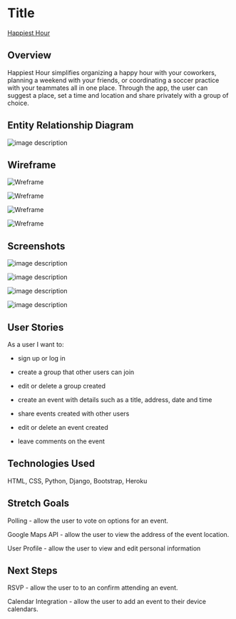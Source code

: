 # Title

[Happiest Hour](https://happiest-hour.herokuapp.com)

## Overview

Happiest Hour simplifies organizing a happy hour with your coworkers, planning a weekend with your friends, or coordinating a soccer practice with your teammates all in one place. Through the app, the user can suggest a place, set a time and location and share privately with a group of choice.

## Entity Relationship Diagram
![image description](../master/images/erd.jpg)

## Wireframe

![Wreframe](../master/images/Home.jpg)

![Wreframe](../master/images/AllEvents.jpg)

![Wreframe](../master/images/CreateEvent.jpg)

![Wreframe](../master/images/Detail.jpg)

## Screenshots

![image description](../master/images/homescreen.jpg)

![image description](../master/images/allgroups.jpg)

![image description](../master/images/groups.jpg)

![image description](../master/images/details.jpg)


## User Stories

As a user I want to:
	
- sign up or log in 

- create a group that other users can join

- edit or delete a group created

- create an event with details such as a title, address, date and time

- share events created with other users

- edit or delete an event created

- leave comments on the event



## Technologies Used
HTML, CSS, Python, Django, Bootstrap, Heroku

## Stretch Goals

Polling - allow the user to vote on options for an event.

Google Maps API - allow the user to view the address of the event location.

User Profile - allow the user to view and edit personal information

## Next Steps

RSVP - allow the user to to an confirm attending an event.

Calendar Integration - allow the user to add an event to their device calendars.

